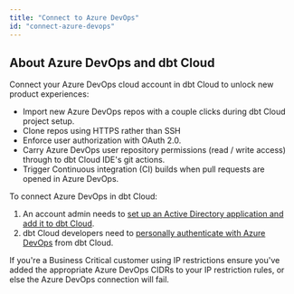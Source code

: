 ```yaml
---
title: "Connect to Azure DevOps"
id: "connect-azure-devops"
---
```


<Snippet path="available-enterprise-tier-only" />


## About Azure DevOps and dbt Cloud

Connect your Azure DevOps cloud account in dbt Cloud to unlock new product experiences:

- Import new Azure DevOps repos with a couple clicks during dbt Cloud project setup.
- Clone repos using HTTPS rather than SSH
- Enforce user authorization with OAuth 2.0.
- Carry Azure DevOps user repository permissions (read / write access) through to dbt Cloud IDE's git actions.
- Trigger Continuous integration (CI) builds when pull requests are opened in Azure DevOps.


To connect Azure DevOps in dbt Cloud:

1. An account admin needs to [set up an Active Directory application and add it to dbt Cloud](/docs/cloud/git/setup-azure).
2. dbt Cloud developers need to [personally authenticate with Azure DevOps](/docs/cloud/git/authenticate-azure) from dbt Cloud.


If you're a Business Critical customer using IP restrictions ensure you've added the appropriate Azure DevOps CIDRs to your IP restriction rules, or else the Azure DevOps connection will fail.
